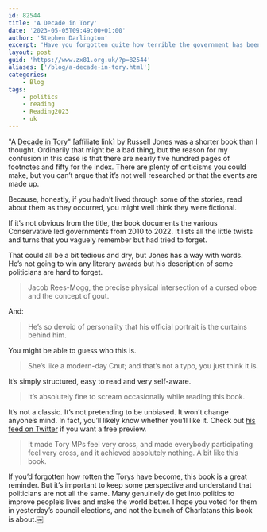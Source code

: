 ```yaml
---
id: 82544
title: 'A Decade in Tory'
date: '2023-05-05T09:49:00+01:00'
author: 'Stephen Darlington'
excerpt: 'Have you forgotten quite how terrible the government has been since 2010? This book might be the perfect reminder.'
layout: post
guid: 'https://www.zx81.org.uk/?p=82544'
aliases: ['/blog/a-decade-in-tory.html']
categories:
    - Blog
tags:
    - politics
    - reading
    - Reading2023
    - uk
---
```


"[A Decade in Tory](https://amzn.to/3LX7wdm)" [affiliate link] by Russell Jones was a shorter book than I thought. Ordinarily that might be a bad thing, but the reason for my confusion in this case is that there are nearly five hundred pages of footnotes and fifty for the index. There are plenty of criticisms you could make, but you can’t argue that it’s not well researched or that the events are made up.

Because, honestly, if you hadn’t lived through some of the stories, read about them as they occurred, you might well think they were fictional.

If it’s not obvious from the title, the book documents the various Conservative led governments from 2010 to 2022. It lists all the little twists and turns that you vaguely remember but had tried to forget.

That could all be a bit tedious and dry, but Jones has a way with words. He’s not going to win any literary awards but his description of some politicians are hard to forget.

> Jacob Rees-Mogg, the precise physical intersection of a cursed oboe and the concept of gout.

And:

> He’s so devoid of personality that his official portrait is the curtains behind him.

You might be able to guess who this is.

> She’s like a modern-day Cnut; and that’s not a typo, you just think it is.

It’s simply structured, easy to read and very self-aware.

> It’s absolutely fine to scream occasionally while reading this book.

It’s not a classic. It’s not pretending to be unbiased. It won’t change anyone’s mind. In fact, you’ll likely know whether you’ll like it. Check out [his feed on Twitter](https://twitter.com/russincheshire) if you want a free preview.

> It made Tory MPs feel very cross, and made everybody participating feel very cross, and it achieved absolutely nothing. A bit like this book.

If you’d forgotten how rotten the Torys have become, this book is a great reminder. But it’s important to keep some perspective and understand that politicians are not all the same. Many genuinely do get into politics to improve people’s lives and make the world better. I hope you voted for them in yesterday’s council elections, and not the bunch of Charlatans this book is about.￼